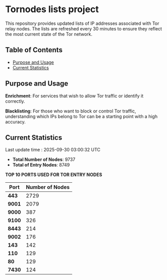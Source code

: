 # Tornodes lists project

This repository provides updated lists of IP addresses associated with Tor relay nodes. The lists are refreshed every 30 minutes to ensure they reflect the most current state of the Tor network.

## Table of Contents

- [Purpose and Usage](#purpose-and-usage)
- [Current Statistics](#current-statistics)


## Purpose and Usage

**Enrichment**: For services that wish to allow Tor traffic or identify it correctly.

**Blacklisting**: For those who want to block or control Tor traffic, understanding which IPs belong to Tor can be a starting point with a high accuracy.

## Current Statistics

Last update time : 2025-09-30 03:00:32 UTC

- **Total Number of Nodes**: 9737
- **Total of Entry Nodes**: 8749

**TOP 10 PORTS USED FOR TOR ENTRY NODES**

| **Port** | **Number of Nodes** |
|------|-----------------|
| **443**   | 2729  |
| **9001**   | 2079  |
| **9000**   | 387  |
| **9100**   | 326  |
| **8443**   | 214  |
| **9002**   | 176  |
| **143**   | 142  |
| **110**   | 129  |
| **80**   | 129  |
| **7430**   | 124  |

